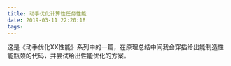 ```yaml
---
title: 动手优化计算性任务性能
date: 2019-03-11 22:20:18
tags:
---
```


这是《动手优化XX性能》系列中的一篇，在原理总结中间我会穿插给出能制造性能瓶颈的代码，并尝试给出性能优化的方案。



